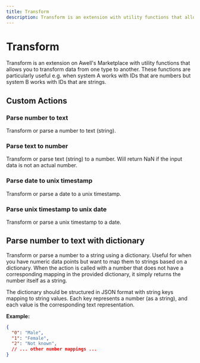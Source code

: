 ```yaml
---
title: Transform
description: Transform is an extension with utility functions that allows you to transform or parse data to a format of your liking
---
```


# Transform

Transform is an extension on Awell's Marketplace with utility functions that allows you to transform data from one type to another. These functions are particularly useful e.g. when system A works with IDs that are numbers but system B works with IDs that are strings.

## Custom Actions

### Parse number to text

Transform or parse a number to text (string).

### Parse text to number

Transform or parse text (string) to a number. Will return NaN if the input data is not an actual number.

### Parse date to unix timestamp

Transform or parse a date to a unix timestamp.

### Parse unix timestamp to unix date

Transform or parse a unix timestamp to a date.

## Parse number to text with dictionary

Transform or parse a number to a string using a dictionary. Useful for when you have numeric data points but want to map them to strings based on a dictionary. When the action is called with a number that does not have a corresponding mapping in the provided dictionary, it simply returns the number itself as a string. 

The dictionary should be structured in JSON format with string keys mapping to string values. Each key represents a number (as a string), and each value is the corresponding text representation.

**Example:**
```json
{
  "0": "Male",
  "1": "Female",
  "2": "Not known",
  // ... other number mappings ...
}

